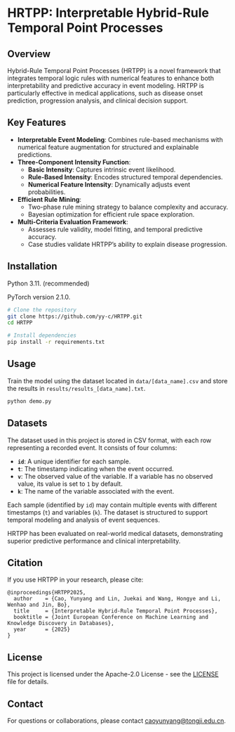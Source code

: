 # HRTPP: Interpretable Hybrid-Rule Temporal Point Processes

## Overview
Hybrid-Rule Temporal Point Processes (HRTPP) is a novel framework that integrates temporal logic rules with numerical features to enhance both interpretability and predictive accuracy in event modeling. HRTPP is particularly effective in medical applications, such as disease onset prediction, progression analysis, and clinical decision support.

## Key Features
- **Interpretable Event Modeling**: Combines rule-based mechanisms with numerical feature augmentation for structured and explainable predictions.
- **Three-Component Intensity Function**:
  - **Basic Intensity**: Captures intrinsic event likelihood.
  - **Rule-Based Intensity**: Encodes structured temporal dependencies.
  - **Numerical Feature Intensity**: Dynamically adjusts event probabilities.
- **Efficient Rule Mining**:
  - Two-phase rule mining strategy to balance complexity and accuracy.
  - Bayesian optimization for efficient rule space exploration.
- **Multi-Criteria Evaluation Framework**:
  - Assesses rule validity, model fitting, and temporal predictive accuracy.
  - Case studies validate HRTPP’s ability to explain disease progression.

## Installation
Python 3.11. (recommended)

PyTorch version 2.1.0.

```bash
# Clone the repository
git clone https://github.com/yy-c/HRTPP.git
cd HRTPP

# Install dependencies
pip install -r requirements.txt
```

## Usage
Train the model using the dataset located in `data/[data_name].csv` and store the results in `results/results_[data_name].txt`.

```bash
python demo.py
```

## Datasets
The dataset used in this project is stored in CSV format, with each row representing a recorded event. It consists of four columns:

- **`id`**: A unique identifier for each sample.
- **`t`**: The timestamp indicating when the event occurred.
- **`v`**: The observed value of the variable. If a variable has no observed value, its value is set to `1` by default.
- **`k`**: The name of the variable associated with the event.

Each sample (identified by `id`) may contain multiple events with different timestamps (`t`) and variables (`k`). The dataset is structured to support temporal modeling and analysis of event sequences.

HRTPP has been evaluated on real-world medical datasets, demonstrating superior predictive performance and clinical interpretability.

## Citation
If you use HRTPP in your research, please cite:
```
@inproceedings{HRTPP2025,
  author    = {Cao, Yunyang and Lin, Juekai and Wang, Hongye and Li, Wenhao and Jin, Bo},
  title     = {Interpretable Hybrid-Rule Temporal Point Processes},
  booktitle = {Joint European Conference on Machine Learning and Knowledge Discovery in Databases},
  year      = {2025}
}
```

## License
This project is licensed under the Apache-2.0 License - see the [LICENSE](./LICENSE) file for details.

## Contact
For questions or collaborations, please contact [caoyunyang@tongji.edu.cn](mailto:caoyunyang@tongji.edu.cn).

